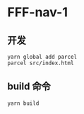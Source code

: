 # FFF-nav-1
## 开发

```
yarn global add parcel
parcel src/index.html

```
## build 命令
```
yarn build

```
